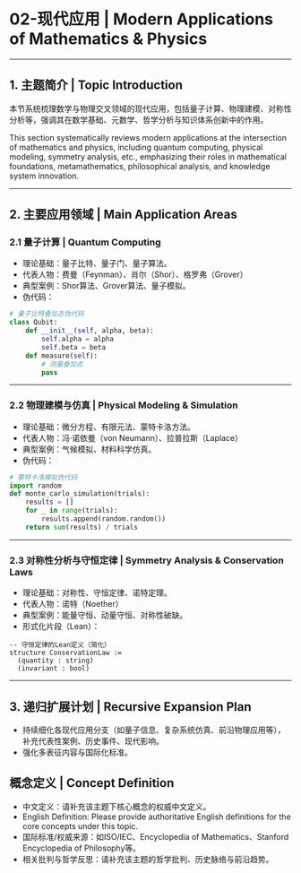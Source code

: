 
# 02-现代应用 | Modern Applications of Mathematics & Physics

---

## 1. 主题简介 | Topic Introduction

本节系统梳理数学与物理交叉领域的现代应用，包括量子计算、物理建模、对称性分析等，强调其在数学基础、元数学、哲学分析与知识体系创新中的作用。

This section systematically reviews modern applications at the intersection of mathematics and physics, including quantum computing, physical modeling, symmetry analysis, etc., emphasizing their roles in mathematical foundations, metamathematics, philosophical analysis, and knowledge system innovation.

---

## 2. 主要应用领域 | Main Application Areas

### 2.1 量子计算 | Quantum Computing

- 理论基础：量子比特、量子门、量子算法。
- 代表人物：费曼（Feynman）、肖尔（Shor）、格罗弗（Grover）
- 典型案例：Shor算法、Grover算法、量子模拟。
- 伪代码：

```python
# 量子比特叠加态伪代码
class Qubit:
    def __init__(self, alpha, beta):
        self.alpha = alpha
        self.beta = beta
    def measure(self):
        # 测量叠加态
        pass
```

---

### 2.2 物理建模与仿真 | Physical Modeling & Simulation

- 理论基础：微分方程、有限元法、蒙特卡洛方法。
- 代表人物：冯·诺依曼（von Neumann）、拉普拉斯（Laplace）
- 典型案例：气候模拟、材料科学仿真。
- 伪代码：

```python
# 蒙特卡洛模拟伪代码
import random
def monte_carlo_simulation(trials):
    results = []
    for _ in range(trials):
        results.append(random.random())
    return sum(results) / trials
```

---

### 2.3 对称性分析与守恒定律 | Symmetry Analysis & Conservation Laws

- 理论基础：对称性、守恒定律、诺特定理。
- 代表人物：诺特（Noether）
- 典型案例：能量守恒、动量守恒、对称性破缺。
- 形式化片段（Lean）：

```lean
-- 守恒定律的Lean定义（简化）
structure ConservationLaw :=
  (quantity : string)
  (invariant : bool)
```

---

## 3. 递归扩展计划 | Recursive Expansion Plan

- 持续细化各现代应用分支（如量子信息、复杂系统仿真、前沿物理应用等），补充代表性案例、历史事件、现代影响。
- 强化多表征内容与国际化标准。

## 概念定义 | Concept Definition

- 中文定义：请补充该主题下核心概念的权威中文定义。
- English Definition: Please provide authoritative English definitions for the core concepts under this topic.
- 国际标准/权威来源：如ISO/IEC、Encyclopedia of Mathematics、Stanford Encyclopedia of Philosophy等。
- 相关批判与哲学反思：请补充该主题的哲学批判、历史脉络与前沿趋势。
